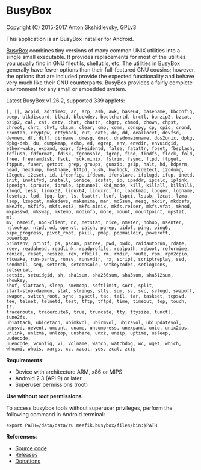 # BusyBox

Copyright (C) 2015-2017 Anton Skshidlevsky, [GPLv3](http://opensource.org/licenses/gpl-3.0.html)

This application is an BusyBox installer for Android.

[BusyBox](http://busybox.net) combines tiny versions of many common UNIX utilities into a single small executable. It provides replacements for most of the utilities you usually find in GNU fileutils, shellutils, etc. The utilities in BusyBox generally have fewer options than their full-featured GNU cousins; however, the options that are included provide the expected functionality and behave very much like their GNU counterparts. BusyBox provides a fairly complete environment for any small or embedded system.

Latest BusyBox v1.26.2, supported 339 applets:

	[, [[, acpid, adjtimex, ar, arp, ash, awk, base64, basename, bbconfig,
	beep, blkdiscard, blkid, blockdev, bootchartd, brctl, bunzip2, bzcat,
	bzip2, cal, cat, catv, chat, chattr, chgrp, chmod, chown, chpst,
	chroot, chrt, chvt, cksum, clear, cmp, comm, conspy, cp, cpio, crond,
	crontab, cryptpw, cttyhack, cut, date, dc, dd, deallocvt, devfsd,
	devmem, df, diff, dirname, dmesg, dnsd, dnsdomainname, dos2unix, dpkg,
	dpkg-deb, du, dumpkmap, echo, ed, egrep, env, envdir, envuidgid,
	ether-wake, expand, expr, fakeidentd, false, fatattr, fbset, fbsplash,
	fdflush, fdformat, fdisk, fgconsole, fgrep, find, findfs, flock, fold,
	free, freeramdisk, fsck, fsck.minix, fstrim, fsync, ftpd, ftpget,
	ftpput, fuser, getopt, grep, groups, gunzip, gzip, halt, hd, hdparm,
	head, hexdump, hostname, httpd, hush, hwclock, i2cdetect, i2cdump,
	i2cget, i2cset, id, ifconfig, ifdown, ifenslave, ifplugd, ifup, inetd,
	init, inotifyd, install, ionice, iostat, ip, ipaddr, ipcalc, iplink,
	ipneigh, iproute, iprule, iptunnel, kbd_mode, kill, killall, killall5,
	klogd, less, linux32, linux64, linuxrc, ln, loadkmap, logger, logname,
	losetup, lpd, lpq, lpr, ls, lsattr, lsof, lspci, lsusb, lzcat, lzma,
	lzop, lzopcat, makedevs, makemime, man, md5sum, mesg, mkdir, mkdosfs,
	mke2fs, mkfifo, mkfs.ext2, mkfs.minix, mkfs.reiser, mkfs.vfat, mknod,
	mkpasswd, mkswap, mktemp, modinfo, more, mount, mountpoint, mpstat, mt,
	mv, nameif, nbd-client, nc, netstat, nice, nmeter, nohup, nsenter,
	nslookup, ntpd, od, openvt, patch, pgrep, pidof, ping, ping6,
	pipe_progress, pivot_root, pkill, pmap, popmaildir, poweroff, powertop,
	printenv, printf, ps, pscan, pstree, pwd, pwdx, raidautorun, rdate,
	rdev, readahead, readlink, readprofile, realpath, reboot, reformime,
	renice, reset, resize, rev, rfkill, rm, rmdir, route, rpm, rpm2cpio,
	rtcwake, run-parts, runsv, runsvdir, rx, script, scriptreplay, sed,
	sendmail, seq, setarch, setconsole, setkeycodes, setlogcons, setserial,
	setsid, setuidgid, sh, sha1sum, sha256sum, sha3sum, sha512sum, showkey,
	shuf, slattach, sleep, smemcap, softlimit, sort, split,
	start-stop-daemon, stat, strings, stty, sum, sv, svc, svlogd, swapoff,
	swapon, switch_root, sync, sysctl, tac, tail, tar, taskset, tcpsvd,
	tee, telnet, telnetd, test, tftp, tftpd, time, timeout, top, touch, tr,
	traceroute, traceroute6, true, truncate, tty, ttysize, tunctl, tune2fs,
	ubiattach, ubidetach, ubimkvol, ubirmvol, ubirsvol, ubiupdatevol,
	udpsvd, uevent, umount, uname, uncompress, unexpand, uniq, unix2dos,
	unlink, unlzma, unlzop, unshare, unxz, unzip, uptime, usleep, uudecode,
	uuencode, vconfig, vi, volname, watch, watchdog, wc, wget, which,
	whoami, whois, xargs, xz, xzcat, yes, zcat, zcip

**Requirements**:

* Device with architecture ARM, x86 or MIPS
* Android 2.3 (API 9) or later
* Superuser permissions (root)

**Use without root permissions**

To access busybox tools without superuser privileges, perform the following command in Android terminal:

    export PATH=/data/data/ru.meefik.busybox/files/bin:$PATH

**Referenses**:

* [Source code](https://github.com/meefik/busybox)
* [Releases](https://github.com/meefik/busybox/releases)
* [Donations](http://meefik.github.io/donate/)
